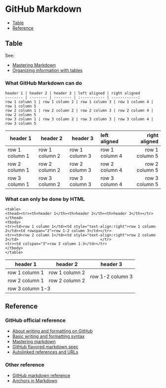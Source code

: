 # GitHub Markdown #


* [Table](#table)
* [Reference](#reference)


## Table ##

See:
- [Mastering Markdown](https://guides.github.com/features/mastering-markdown/)
- [Organizing information with tables](https://help.github.com/articles/organizing-information-with-tables/)


### What GitHub Markdown can do ###

```
header 1 | header 2 | header 3 | left aligned | right aligned
-------- | -------- | -------- | :----------- | ------------:
row 1 column 1 | row 1 column 2 | row 1 column 3 | row 1 column 4 | row 1 column 5
row 2 column 1 | row 2 column 2 | row 2 column 3 | row 2 column 4 | row 2 column 5
row 3 column 1 | row 3 column 2 | row 3 column 3 | row 3 column 4 | row 3 column 5
```

header 1 | header 2 | header 3 | left aligned | right aligned
-------- | -------- | -------- | :----------- | ------------:
row 1 column 1 | row 1 column 2 | row 1 column 3 | row 1 column 4 | row 1 column 5
row 2 column 1 | row 2 column 2 | row 2 column 3 | row 2 column 4 | row 2 column 5
row 3 column 1 | row 3 column 2 | row 3 column 3 | row 3 column 4 | row 3 column 5


### What can only be done by HTML ###

```
<table>
<thead><tr><th>header 1</th><th>header 2</th><th>header 3</th></tr></thead>
<tbody>
<tr><td>row 1 column 1</td><td style="text-align:right">row 1 column 2</td><td rowspan="2">row 1-2 column 3</td></tr>
<tr><td>row 2 column 1</td><td style="text-align:right">row 2 column 2</td>                                     </tr>
<tr><td colspan="3">row 3 column 1-3</td></tr>
</tbody>
</table>
```

<table>
<thead><tr><th>header 1</th><th>header 2</th><th>header 3</th></tr></thead>
<tbody>
<tr><td>row 1 column 1</td><td style="text-align:right">row 1 column 2</td><td rowspan="2">row 1-2 column 3</td></tr>
<tr><td>row 2 column 1</td><td style="text-align:right">row 2 column 2</td>                                     </tr>
<tr><td colspan="3">row 3 column 1-3</td></tr>
</tbody>
</table>


## Reference ##

### GitHub official reference ###

- [About writing and formatting on GitHub](https://help.github.com/articles/about-writing-and-formatting-on-github/)
- [Basic writing and formatting syntax](https://help.github.com/articles/basic-writing-and-formatting-syntax/)
- [Mastering markdown](https://guides.github.com/features/mastering-markdown/)
- [GitHub flavored markdown spec](https://github.github.com/gfm/)
- [Autolinked references and URLs](https://help.github.com/articles/autolinked-references-and-urls/)


### Other reference ###

- [GitHub markdown reference](https://github.com/RickCogley/Github-Markdown-Reference)
- [Anchors in Markdown](https://gist.github.com/asabaylus/3071099)


